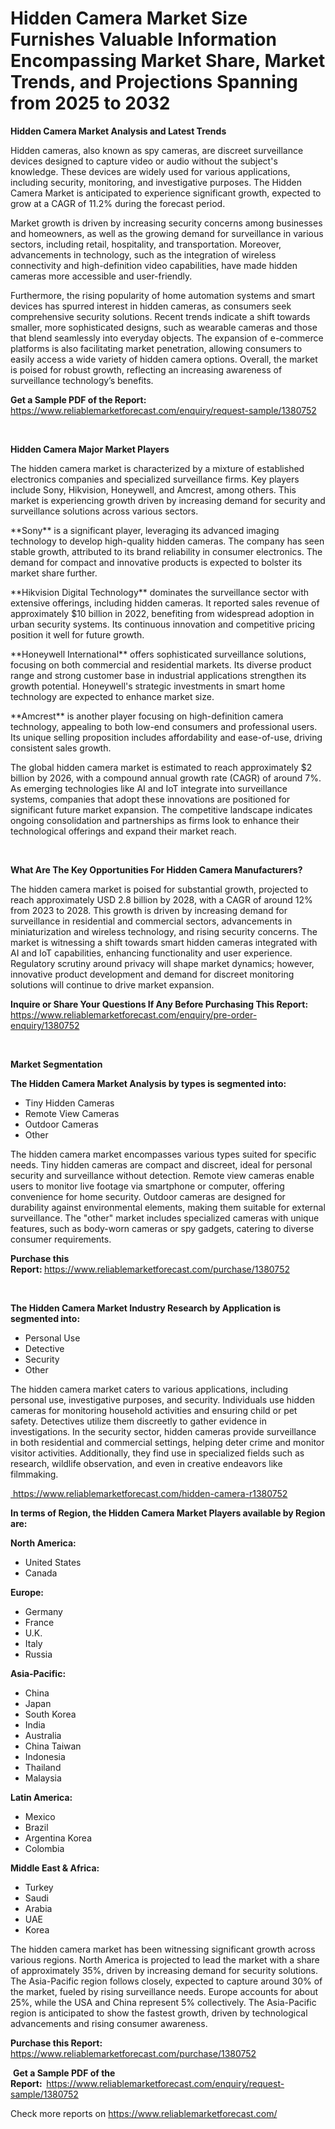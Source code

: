 <p><h1>Hidden Camera Market Size Furnishes Valuable Information Encompassing Market Share, Market Trends, and Projections Spanning from 2025 to 2032</h1></p><p><strong>Hidden Camera Market Analysis and Latest Trends</strong></p>
<p><p>Hidden cameras, also known as spy cameras, are discreet surveillance devices designed to capture video or audio without the subject's knowledge. These devices are widely used for various applications, including security, monitoring, and investigative purposes. The Hidden Camera Market is anticipated to experience significant growth, expected to grow at a CAGR of 11.2% during the forecast period. </p><p>Market growth is driven by increasing security concerns among businesses and homeowners, as well as the growing demand for surveillance in various sectors, including retail, hospitality, and transportation. Moreover, advancements in technology, such as the integration of wireless connectivity and high-definition video capabilities, have made hidden cameras more accessible and user-friendly. </p><p>Furthermore, the rising popularity of home automation systems and smart devices has spurred interest in hidden cameras, as consumers seek comprehensive security solutions. Recent trends indicate a shift towards smaller, more sophisticated designs, such as wearable cameras and those that blend seamlessly into everyday objects. The expansion of e-commerce platforms is also facilitating market penetration, allowing consumers to easily access a wide variety of hidden camera options. Overall, the market is poised for robust growth, reflecting an increasing awareness of surveillance technology’s benefits.</p></p>
<p><strong>Get a Sample PDF of the Report:&nbsp;</strong> <a href="https://www.reliablemarketforecast.com/enquiry/request-sample/1380752?utm_campaign=2274&utm_medium=2&utm_source=Github&utm_content=ia&utm_term=23022025&utm_id=hidden-camera">https://www.reliablemarketforecast.com/enquiry/request-sample/1380752</a></p>
<p>&nbsp;</p>
<p><strong>Hidden Camera Major Market Players</strong></p>
<p><p>The hidden camera market is characterized by a mixture of established electronics companies and specialized surveillance firms. Key players include Sony, Hikvision, Honeywell, and Amcrest, among others. This market is experiencing growth driven by increasing demand for security and surveillance solutions across various sectors.</p><p>**Sony** is a significant player, leveraging its advanced imaging technology to develop high-quality hidden cameras. The company has seen stable growth, attributed to its brand reliability in consumer electronics. The demand for compact and innovative products is expected to bolster its market share further.</p><p>**Hikvision Digital Technology** dominates the surveillance sector with extensive offerings, including hidden cameras. It reported sales revenue of approximately $10 billion in 2022, benefiting from widespread adoption in urban security systems. Its continuous innovation and competitive pricing position it well for future growth.</p><p>**Honeywell International** offers sophisticated surveillance solutions, focusing on both commercial and residential markets. Its diverse product range and strong customer base in industrial applications strengthen its growth potential. Honeywell's strategic investments in smart home technology are expected to enhance market size.</p><p>**Amcrest** is another player focusing on high-definition camera technology, appealing to both low-end consumers and professional users. Its unique selling proposition includes affordability and ease-of-use, driving consistent sales growth.</p><p>The global hidden camera market is estimated to reach approximately $2 billion by 2026, with a compound annual growth rate (CAGR) of around 7%. As emerging technologies like AI and IoT integrate into surveillance systems, companies that adopt these innovations are positioned for significant future market expansion. The competitive landscape indicates ongoing consolidation and partnerships as firms look to enhance their technological offerings and expand their market reach.</p></p>
<p>&nbsp;</p>
<p><strong>What Are The Key Opportunities For Hidden Camera Manufacturers?</strong></p>
<p><p>The hidden camera market is poised for substantial growth, projected to reach approximately USD 2.8 billion by 2028, with a CAGR of around 12% from 2023 to 2028. This growth is driven by increasing demand for surveillance in residential and commercial sectors, advancements in miniaturization and wireless technology, and rising security concerns. The market is witnessing a shift towards smart hidden cameras integrated with AI and IoT capabilities, enhancing functionality and user experience. Regulatory scrutiny around privacy will shape market dynamics; however, innovative product development and demand for discreet monitoring solutions will continue to drive market expansion.</p></p>
<p><strong>Inquire or Share Your Questions If Any Before Purchasing This Report:</strong> <a href="https://www.reliablemarketforecast.com/enquiry/pre-order-enquiry/1380752?utm_campaign=2274&utm_medium=2&utm_source=Github&utm_content=ia&utm_term=23022025&utm_id=hidden-camera">https://www.reliablemarketforecast.com/enquiry/pre-order-enquiry/1380752</a></p>
<p>&nbsp;</p>
<p><strong>Market Segmentation</strong></p>
<p><strong>The Hidden Camera Market Analysis by types is segmented into:</strong></p>
<p><ul><li>Tiny Hidden Cameras</li><li>Remote View Cameras</li><li>Outdoor Cameras</li><li>Other</li></ul></p>
<p><p>The hidden camera market encompasses various types suited for specific needs. Tiny hidden cameras are compact and discreet, ideal for personal security and surveillance without detection. Remote view cameras enable users to monitor live footage via smartphone or computer, offering convenience for home security. Outdoor cameras are designed for durability against environmental elements, making them suitable for external surveillance. The "other" market includes specialized cameras with unique features, such as body-worn cameras or spy gadgets, catering to diverse consumer requirements.</p></p>
<p><strong>Purchase this Report:&nbsp;</strong><a href="https://www.reliablemarketforecast.com/purchase/1380752?utm_campaign=2274&utm_medium=2&utm_source=Github&utm_content=ia&utm_term=23022025&utm_id=hidden-camera">https://www.reliablemarketforecast.com/purchase/1380752</a></p>
<p>&nbsp;</p>
<p><strong>The Hidden Camera Market Industry Research by Application is segmented into:</strong></p>
<p><ul><li>Personal Use</li><li>Detective</li><li>Security</li><li>Other</li></ul></p>
<p><p>The hidden camera market caters to various applications, including personal use, investigative purposes, and security. Individuals use hidden cameras for monitoring household activities and ensuring child or pet safety. Detectives utilize them discreetly to gather evidence in investigations. In the security sector, hidden cameras provide surveillance in both residential and commercial settings, helping deter crime and monitor visitor activities. Additionally, they find use in specialized fields such as research, wildlife observation, and even in creative endeavors like filmmaking.</p></p>
<p><a href="https://www.reliablemarketforecast.com/hidden-camera-r1380752?utm_campaign=2274&utm_medium=2&utm_source=Github&utm_content=ia&utm_term=23022025&utm_id=hidden-camera">&nbsp;https://www.reliablemarketforecast.com/hidden-camera-r1380752</a></p>
<p><strong>In terms of Region, the Hidden Camera Market Players available by Region are:</strong></p>
<p>
    <p> <strong> North America: </strong>
        <ul>
            <li>United States</li>
            <li>Canada</li>
        </ul>
        </p> 
    <p> <strong> Europe: </strong>
        <ul>
            <li>Germany</li>
            <li>France</li>
            <li>U.K.</li>
            <li>Italy</li>
            <li>Russia</li>
        </ul>
        </p> 
    <p> <strong> Asia-Pacific: </strong>
        <ul>
            <li>China</li>
            <li>Japan</li>
            <li>South Korea</li>
            <li>India</li>
            <li>Australia</li>
            <li>China Taiwan</li>
            <li>Indonesia</li>
            <li>Thailand</li>
            <li>Malaysia</li>
        </ul>
        </p> 
    <p> <strong> Latin America: </strong>
        <ul>
            <li>Mexico</li>
            <li>Brazil</li>
            <li>Argentina Korea</li>
            <li>Colombia</li>
        </ul>
        </p> 
    <p> <strong> Middle East & Africa: </strong>
        <ul>
            <li>Turkey</li>
            <li>Saudi</li>
            <li>Arabia</li>
            <li>UAE</li>
            <li>Korea</li>
        </ul>
    </p>
    </p>
<p><p>The hidden camera market has been witnessing significant growth across various regions. North America is projected to lead the market with a share of approximately 35%, driven by increasing demand for security solutions. The Asia-Pacific region follows closely, expected to capture around 30% of the market, fueled by rising surveillance needs. Europe accounts for about 25%, while the USA and China represent 5% collectively. The Asia-Pacific region is anticipated to show the fastest growth, driven by technological advancements and rising consumer awareness.</p></p>
<p><strong>Purchase this Report: </strong><a href="https://www.reliablemarketforecast.com/purchase/1380752?utm_campaign=2274&utm_medium=2&utm_source=Github&utm_content=ia&utm_term=23022025&utm_id=hidden-camera">https://www.reliablemarketforecast.com/purchase/1380752</a></p>
<p>&nbsp;<strong>Get a Sample PDF of the Report:&nbsp;&nbsp;</strong><a href="https://www.reliablemarketforecast.com/enquiry/request-sample/1380752?utm_campaign=2274&utm_medium=2&utm_source=Github&utm_content=ia&utm_term=23022025&utm_id=hidden-camera">https://www.reliablemarketforecast.com/enquiry/request-sample/1380752</a></p>
<p><strong></strong></p>
<p>Check more reports on <a href="https://www.reliablemarketforecast.com/?utm_campaign=2274&utm_medium=2&utm_source=Github&utm_content=ia&utm_term=23022025&utm_id=hidden-camera">https://www.reliablemarketforecast.com/</a></p>